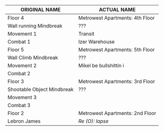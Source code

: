 | ORIGINAL NAME              | ACTUAL NAME                     |
| -------------------------- | ------------------------------- |
| Floor 4                    | Metrowest Apartments: 4th Floor |
| Wall running Mindbreak     | ???                             |
| Movement 1                 | Transit                         |
| Combat 1                   | Izer Warehouse                  |
| Floor 5                    | Metrowest Apartments: 5th Floor |
| Wall Climb Mindbreak       | ???                             |
| Movement 2                 | Mikel be bullshittin i          |
| Combat 2                   |                                 |
| Floor 3                    | Metrowest Apartments: 3rd Floor |
| Shootable Object Mindbreak | ???                             |
| Movement 3                 |                                 |
| Combat 3                   |                                 |
| Floor 2                    | Metrowest Apartments: 2nd Floor |
| Lebron James               | *Re (O): lapse*                 |
